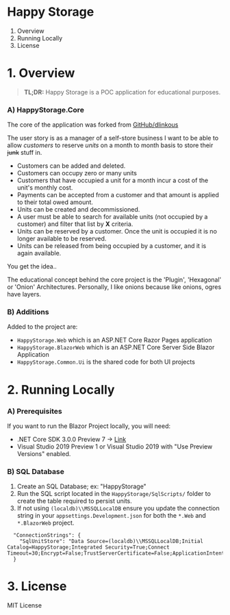 # Happy Storage

1. Overview
1. Running Locally
1. License

# 1. Overview

> **TL;DR:** Happy Storage is a POC application for educational purposes.

### A) HappyStorage.Core
The core of the application was forked from [GitHub/dlinkous](https://github.com/dlinkous/trinug-pluginarchitecture)

The user story is as a manager of a self-store business I want to be able to allow *customers* to reserve *units* on a month to month basis to store their ~~junk~~ stuff in. 
 - Customers can be added and deleted.
 - Customers can occupy zero or many units
 - Customers that have occupied a unit for a month incur a cost of the unit's monthly cost.
 - Payments can be accepted from a customer and that amount is applied to their total owed amount.
 - Units can be created and decommissioned. 
 - A user must be able to search for available units (not occupied by a customer) and filter that list by **X** criteria.
 - Units can be reserved by a customer. Once the unit is occupied it is no longer available to be reserved.
 - Units can be released from being occupied by a customer, and it is again available.
 
 You get the idea..
 
 The educational concept behind the core project is the 
'Plugin', 'Hexagonal' or 'Onion' Architectures.  Personally, I like onions because like onions, ogres have layers.

### B) Additions
Added to the project are:
 - `HappyStorage.Web` which is an ASP.NET Core Razor Pages application
 - `HappyStorage.BlazorWeb` which is an ASP.NET Core Server Side Blazor Application
 - `HappyStorage.Common.Ui` is the shared code for both UI projects

# 2. Running Locally

### A) Prerequisites
If you want to run the Blazor Project locally, you will need:
 - .NET Core SDK 3.0.0 Preview 7 -> [Link](https://dotnet.microsoft.com/download/dotnet-core/3.0)
 - Visual Studio 2019 Preview 1 or Visual Studio 2019 with "Use Preview Versions" enabled.

### B) SQL Database
1. Create an SQL Database; ex: "HappyStorage"
1. Run the SQL script located in the `HappyStorage/SqlScripts/` folder to create the table required to persist units.
1. If not using `(localdb)\\MSSQLLocalDB` ensure you update the connection string in your `appsettings.Development.json` for both the `*.Web` and `*.BlazorWeb` project.

```
  "ConnectionStrings": {
    "SqlUnitStore": "Data Source=(localdb)\\MSSQLLocalDB;Initial Catalog=HappyStorage;Integrated Security=True;Connect Timeout=30;Encrypt=False;TrustServerCertificate=False;ApplicationIntent=ReadWrite;MultiSubnetFailover=False"
  }
```

# 3. License
MIT License